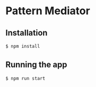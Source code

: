 # Pattern Mediator
## Installation
```bash
$ npm install
```

## Running the app

```bash
$ npm run start
```
